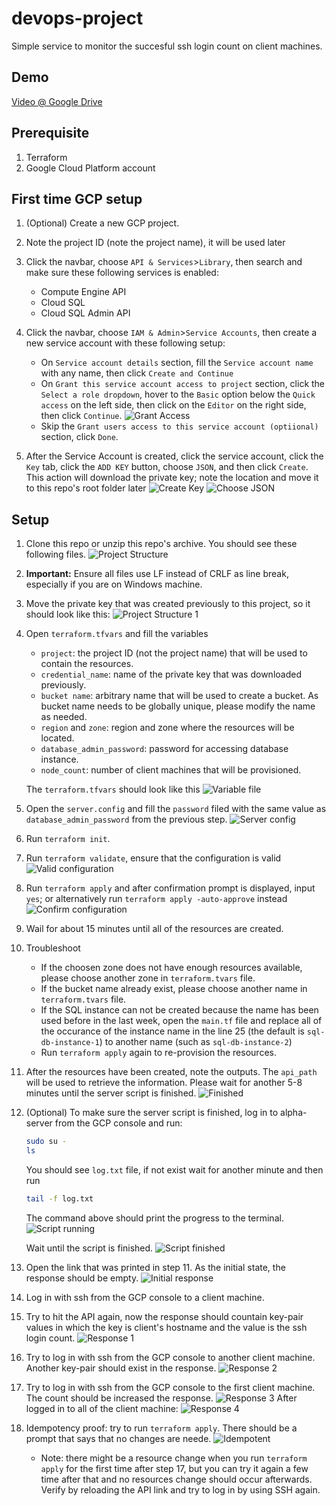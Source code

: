 # devops-project

Simple service to monitor the succesful ssh login count on client machines.

## Demo
[Video @ Google Drive](https://drive.google.com/file/d/12AKBUX-s3cQLLqDuXun5OA32-6ZepEuz/view?usp=sharing)

## Prerequisite

1. Terraform
2. Google Cloud Platform account

## First time GCP setup

1. (Optional) Create a new GCP project.
2. Note the project ID (note the project name), it will be used later
3. Click the navbar, choose `API & Services`>`Library`, then search and make sure these following services is enabled:

    - Compute Engine API
    - Cloud SQL
    - Cloud SQL Admin API

4. Click the navbar, choose `IAM & Admin`>`Service Accounts`, then create a new service account with these following setup:

    - On `Service account details` section, fill the `Service account name` with any name, then click `Create and Continue`
    - On `Grant this service account access to project` section, click the `Select a role dropdown`, hover to the `Basic` option below the `Quick access` on the left side, then click on the `Editor` on the right side, then click `Continue`.
    ![Grant Access](/README/grant_service_access.png)
    - Skip the `Grant users access to this service account (optiional)` section, click `Done`.

5. After the Service Account is created, click the service account, click the `Key` tab, click the `ADD KEY` button, choose `JSON`, and then click `Create`. This action will download the private key; note the location and move it to this repo's root folder later
![Create Key](/README/create_key.png)
![Choose JSON](/README/json_key.png)

## Setup

1. Clone this repo or unzip this repo's archive. You should see these following files.
![Project Structure](/README/project_structure.png)

2. **Important:** Ensure all files use LF instead of CRLF as line break, especially if you are on Windows machine.

3. Move the private key that was created previously to this project, so it should look like this:
![Project Structure 1](/README/project_structure_1.png)

4. Open `terraform.tfvars` and fill the variables
    - `project`: the project ID (not the project name) that will be used to contain the resources.
    - `credential_name`: name of the private key that was downloaded previously.
    - `bucket name`: arbitrary name that will be used to create a bucket. As bucket name needs to be globally unique, please modify the name as needed.
    - `region` and `zone`: region and zone where the resources will be located.
    - `database_admin_password`: password for accessing database instance.
    - `node_count`: number of client machines that will be provisioned.

    The `terraform.tfvars` should look like this
    ![Variable file](/README/tvars.png)

5. Open the `server.config` and fill the `password` filed with the same value as `database_admin_password` from the previous step.
![Server config](/README/server_config.png)

6. Run `terraform init`.

7. Run `terraform validate`, ensure that the configuration is valid
![Valid configuration](/README/configuration_valid.png)

8. Run `terraform apply` and after confirmation prompt is displayed, input `yes`; or alternatively run `terraform apply -auto-approve` instead
![Confirm configuration](/README/confirm_configuration.png)

9. Wail for about 15 minutes until all of the resources are created.

10. Troubleshoot

    - If the choosen zone does not have enough resources available, please choose another zone in `terraform.tvars` file.
    - If the bucket name already exist, please choose another name in `terraform.tvars` file.
    - If the SQL instance can not be created because the name has been used before in the last week, open the `main.tf` file and replace all of the occurance of the instance name in the line 25 (the default is `sql-db-instance-1`) to another name (such as `sql-db-instance-2`)
    - Run `terraform apply` again to re-provision the resources.

11. After the resources have been created, note the outputs. The `api_path` will be used to retrieve the information. Please wait for another 5-8 minutes until the server script is finished.
![Finished](/README/terraform_finished.png)

12. (Optional) To make sure the server script is finished, log in to alpha-server from the GCP console and run:

    ```bash
    sudo su -
    ls
    ```

    You should see `log.txt` file, if not exist wait for another minute and then run

    ```bash
    tail -f log.txt
    ```

    The command above should print the progress to the terminal.
    ![Script running](/README/script_running.png)

    Wait until the script is finished.
    ![Script finished](/README/script_finished.png)

13. Open the link that was printed in step 11. As the initial state, the response should be empty.
![Initial response](/README/initial_response.png)

14. Log in with ssh from the GCP console to a client machine.

15. Try to hit the API again, now the response should countain key-pair values in which the key is client's hostname and the value is the ssh login count.
![Response 1](/README/response_1.png)

16. Try to log in with ssh from the GCP console to another client machine. Another key-pair should exist in the response.
![Response 2](/README/response_2.png)

17. Try to log in with ssh from the GCP console to the first client machine. The count should be increased the response.
![Response 3](/README/response_3.png)
After logged in to all of the client machine:
![Response 4](/README/response_4.png)

18. Idempotency proof: try to run `terraform apply`. There should be a prompt that says that no changes are neede.
![Idempotent](/README/idempotent.png)

    - Note: there might be a resource change when you run `terraform apply` for the first time after step 17, but you can try it again a few time after that and no resources change should occur afterwards. Verify by reloading the API link and try to log in by using SSH again.